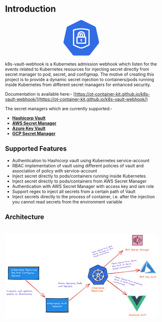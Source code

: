 # Introduction

<div align="center">
    <img src="./images/k8s-vault-webhook-logo.svg" height="120" width="120">
</div>

k8s-vault-webhook is a Kubernetes admission webhook which listen for the events related to Kubernetes resources for injecting secret directly from secret manager to pod, secret, and configmap.
The motive of creating this project is to provide a dynamic secret injection to containers/pods running inside Kubernetes from different secret managers for enhanced security.

Documentation is available here:- [https://ot-container-kit.github.io/k8s-vault-webhook/](https://ot-container-kit.github.io/k8s-vault-webhook/)

The secret managers which are currently supported:-

- **[Hashicorp Vault](https://www.vaultproject.io/)**
- **[AWS Secret Manager](https://aws.amazon.com/secrets-manager/)**
- **[Azure Key Vault](https://azure.microsoft.com/en-in/services/key-vault/)**
- **[GCP Secret Manager](https://cloud.google.com/secret-manager)**

## Supported Features

- Authentication to Hashicorp vault using Kubernetes service-account
- RBAC implementation of vault using different policies of vault and association of policy with service-account
- Inject secret directly to pods/containers running inside Kubernetes
- Inject secret directly to pods/containers from AWS Secret Manager
- Authentication with AWS Secret Manager with access key and iam role
- Support regex to inject all secrets from a certain path of Vault
- Inject secrets directly to the process of container, i.e. after the injection you cannot read secrets from the environment variable

## Architecture

<div align="center" style="padding-top: 25px;">
    <img src="./images/k8s-vault-webhook-arc.png">
</div>

